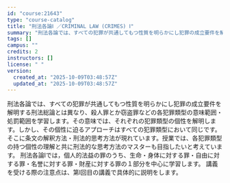 ```yaml
---
id: "course:21643"
type: "course-catalog"
title: "刑法各論Ⅰ ／CRIMINAL LAW (CRIMES) Ⅰ"
summary: "刑法各論では、すべての犯罪が共通してもつ性質を明らかにし犯罪の成立要件を解明する刑法総論とは異なり、殺人罪とか窃盗罪などの各犯罪類型の意味範囲・処罰範囲を学習します。その意味では、それぞれの犯罪類型の個性を解明します。しかし、その個性に迫る…"
tags: []
campus: ""
credits: 2
instructors: []
license: " "
version:
  created_at: "2025-10-09T03:48:57Z"
  updated_at: "2025-10-09T03:48:57Z"
---
```


刑法各論では、すべての犯罪が共通してもつ性質を明らかにし犯罪の成立要件を解明する刑法総論とは異なり、殺人罪とか窃盗罪などの各犯罪類型の意味範囲・処罰範囲を学習します。その意味では、それぞれの犯罪類型の個性を解明します。しかし、その個性に迫るアプローチはすべての犯罪類型において同じです。そこに条文の解釈方法・刑法的思考方法が現れています。授業では、各犯罪類型の持つ個性の理解と共に刑法的な思考方法のマスターも目指したいと考えています。 刑法各論Ⅰでは，個人的法益の罪のうち、生命・身体に対する罪・自由に対する罪・名誉に対する罪・財産に対する罪の１部分を中心に学習します。 講義を受ける際の注意点は、第Ⅰ回目の講義で具体的に説明をします。
